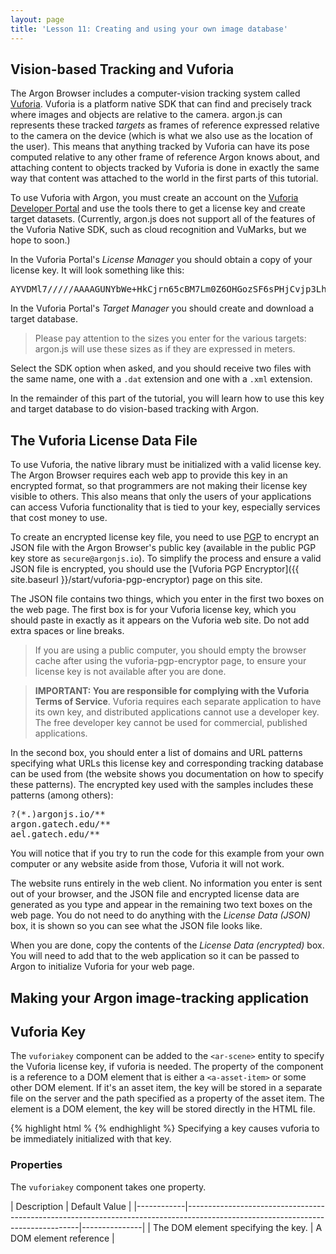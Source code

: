 ```yaml
---
layout: page
title: 'Lesson 11: Creating and using your own image database'
---
```


## Vision-based Tracking and Vuforia
The Argon Browser includes a computer-vision tracking system called [Vuforia](http://www.vuforia.com). Vuforia is a platform native SDK that can find and precisely track where images and objects are relative to the camera.  argon.js can represents these tracked *targets* as frames of reference expressed relative to the camera on the device (which is what we also use as the location of the user).  This means that anything tracked by Vuforia can have its pose computed relative to any other frame of reference Argon knows about, and attaching content to objects tracked by Vuforia is done in exactly the same way that content was attached to the world in the first parts of this tutorial.

To use Vuforia with Argon, you must create an account on the [Vuforia Developer Portal](https://developer.vuforia.com) and use the tools there to get a license key and create target datasets. (Currently, argon.js does not support all of the features of the Vuforia Native SDK, such as cloud recognition and VuMarks, but we hope to soon.)

In the Vuforia Portal's *License Manager* you should obtain a copy of your license key.  It will look something like this:
<pre>
AYVDMl7/////AAAAGUNYbWe+HkCjrn65cBM7Lm0Z6OHGozSF6sPHjCvjp3LhFIlirezFjpIqp0Xtg0ObkDmyTdJj1Yqb8VB9zeFu29cUBWe1fEBAHT//B74Urf2vcDCjyk7l92MUcwCq1xMRruzTVyXkIiQO8XrPTfjGA0KCCJjeBMj9HLvsH+POXBuKPOpnAEkptjZ/qNa4lEpSmZnr43Vg8wJZsQtzFBL8KDT8RGxzSZbuIh800dLzWmJOOjUDlac2qmnBWia7F7QymO1ig5WXgbDGb3CoOsFAZOgUsqXqk2ycrmV9BnebjesdVWmYKazrreiH021fq4rT1EmW5zgo4jR5pfLnjlXhofobPnCsq3zJZda6N13zpabc
</pre>

In the Vuforia Portal's *Target Manager* you should create and download a target database. 

> Please pay attention to the sizes you enter for the various targets: argon.js will use these sizes as if they are expressed in meters.  

Select the SDK option when asked, and you should receive two files with the same name, one with a `.dat` extension and one with a `.xml` extension.  

In the remainder of this part of the tutorial, you will learn how to use this key and target database to do vision-based tracking with Argon.

## The Vuforia License Data File
To use Vuforia, the native library must be initialized with a valid license key.  The Argon Browser requires each web app to provide this key in an encrypted format, so that programmers are not making their license key visible to others. This also means that only the users of your applications can access Vuforia functionality that is tied to your key, especially services that cost money to use. 

To create an encrypted license key file, you need to use [PGP](https://en.wikipedia.org/wiki/Pretty_Good_Privacy) to encrypt an JSON file with the Argon Browser's public key (available in the public PGP key store as `secure@argonjs.io`).  To simplify the process and ensure a valid JSON file is encrypted, you should use the [Vuforia PGP Encryptor]({{ site.baseurl }}/start/vuforia-pgp-encryptor) page on this site.

The JSON file contains two things, which you enter in the first two boxes on the web page.  The first box is for your Vuforia license key, which you should paste in exactly as it appears on the Vuforia web site.  Do not add extra spaces or line breaks. 

> If you are using a public computer, you should empty the browser cache after using the vuforia-pgp-encryptor page, to ensure your license key is not available after you are done.

> **IMPORTANT: You are responsible for complying with the Vuforia Terms of Service**. Vuforia requires each separate application to have its own key, and distributed applications cannot use a developer key. The free developer key cannot be used for commercial, published applications. 

In the second box, you should enter a list of domains and URL patterns specifying what URLs this license key and corresponding tracking database can be used from (the website shows you documentation on how to specify these patterns). The encrypted key used with the samples includes these patterns (among others):
<pre>
?(*.)argonjs.io/**
argon.gatech.edu/**
ael.gatech.edu/**
</pre>
You will notice that if you try to run the code for this example from your own computer or any website aside from those, Vuforia it will not work.

The website runs entirely in the web client. No information you enter is sent out of your browser, and the JSON file and encrypted license data are generated as you type and appear in the remaining two text boxes on the web page. You do not need to do anything with the *License Data (JSON)* box, it is shown so you can see what the JSON file looks like.  

When you are done, copy the contents of the *License Data (encrypted)* box.  You will need to add that to the web application so it can be passed to Argon to initialize Vuforia for your web page.


## Making your Argon image-tracking application


## Vuforia Key

The `vuforiakey` component can be added to the `<ar-scene>` entity to specify the Vuforia 
license key, if vuforia is needed.  The property of the component is a reference to a DOM element
that is either a `<a-asset-item>` or some other DOM element.  If it's an asset item, the 
key will be stored in a separate file on the server and the path specified as a property of the 
asset item.  The element is a DOM element, the key will be stored directly in the HTML file.

{% highlight html %
<ar-scene vuforiakey="#vuforiakey">
      <a-assets>
        <a-asset-item id="vuforiakey" src="key.txt"></a-asset-item>
      </a-assets>
</ar-scene>
{% endhighlight %}
Specifying a key causes vuforia to be immediately initialized with that key.

### Properties

The `vuforiakey` component takes one property.

| Description                                                                                                                     | Default Value |
|------------|---------------------------------------------------------------------------------------------------------------------------------|---------------|
| The DOM element specifying the key. | A DOM element reference |


